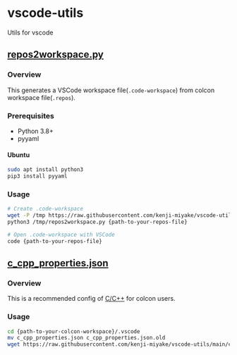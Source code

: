 # vscode-utils

Utils for vscode

## [repos2workspace.py](https://raw.githubusercontent.com/kenji-miyake/vscode-utils/main/repos2workspace.py)

### Overview

This generates a VSCode workspace file(`.code-workspace`) from colcon workspace file(`.repos`).

### Prerequisites

- Python 3.8+
- pyyaml

#### Ubuntu

```sh
sudo apt install python3
pip3 install pyyaml
```

### Usage

```sh
# Create .code-workspace
wget -P /tmp https://raw.githubusercontent.com/kenji-miyake/vscode-utils/main/repos2workspace.py
python3 /tmp/repos2workspace.py {path-to-your-repos-file}

# Open .code-workspace with VSCode
code {path-to-your-repos-file}
```

## [c_cpp_properties.json](https://raw.githubusercontent.com/kenji-miyake/vscode-utils/main/c_cpp_properties.json)

### Overview

This is a recommended config of [C/C++](https://marketplace.visualstudio.com/items?itemName=ms-vscode.cpptools) for colcon users.

### Usage

```sh
cd {path-to-your-colcon-workspace}/.vscode
mv c_cpp_properties.json c_cpp_properties.json.old
wget https://raw.githubusercontent.com/kenji-miyake/vscode-utils/main/c_cpp_properties.json -O c_cpp_properties.json
```
